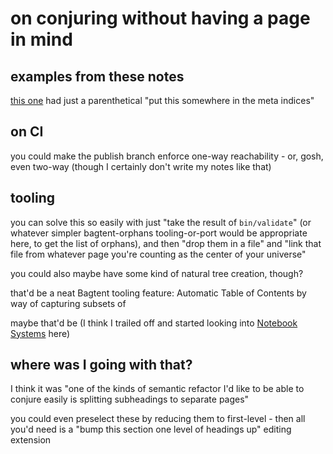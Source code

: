 # on conjuring without having a page in mind

## examples from these notes

[this one](2b83e400-6b77-44bc-9718-f6b94c74396e.md) had just a parenthetical "put this somewhere in the meta indices"

## on CI

you could make the publish branch enforce one-way reachability - or, gosh, even two-way (though I certainly don't write my notes like that)

## tooling

you can solve this so easily with just "take the result of `bin/validate`" (or whatever simpler bagtent-orphans tooling-or-port would be appropriate here, to get the list of orphans), and then "drop them in a file" and "link that file from whatever page you're counting as the center of your universe"

you could also maybe have some kind of natural tree creation, though?

that'd be a neat Bagtent tooling feature: Automatic Table of Contents by way of capturing subsets of

maybe that'd be (I think I trailed off and started looking into [Notebook Systems](1c6def61-2252-45a9-a15f-a42f5b33b3e6.md) here)

## where was I going with that?

I think it was "one of the kinds of semantic refactor I'd like to be able to conjure easily is splitting subheadings to separate pages"

you could even preselect these by reducing them to first-level - then all you'd need is a "bump this section one level of headings up" editing extension
